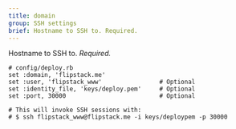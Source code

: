 ```yaml
---
title: domain
group: SSH settings
brief: Hostname to SSH to. Required.
---
```


Hostname to SSH to. *Required.*

    # config/deploy.rb
    set :domain, 'flipstack.me'
    set :user, 'flipstack_www'                # Optional
    set :identity_file, 'keys/deploy.pem'     # Optional
    set :port, 30000                          # Optional

    # This will invoke SSH sessions with:
    # $ ssh flipstack_www@flipstack.me -i keys/deploypem -p 30000
